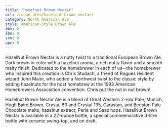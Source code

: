 ```yaml
---
title: "Hazelnut Brown Nectar"
url: /rogue-ales/hazelnut-brown-nectar/
category: North American Ale
style: American-Style Brown Ale
abv: 6
ibu: 0
srm: 0
upc: 0
---
```

HazelNut Brown Nectar is a nutty twist to a traditional European Brown Ale. Dark brown in color with a hazelnut aroma, a rich nutty flavor and a smooth malty finish. Dedicated to the homebrewer in each of us--the homebrewer who inspired this creation is Chris Studach, a friend of Rogues resident wizard John Maier, who added a Northwest twist to the classic style by adding hazelnuts for the host homebrew at the 1993 American Homebrewers Association convention. Chris put the nut in nut brown!

Hazelnut Brown Nectar Ale is a blend of Great Western 2-row Pale, Munich, Hugh Baird Brown, Crystal 80 and Crystal 135, Carastan, and Beeston Pale Chocolate malts; hazelnut extract; Perle and Saaz hops. HazelNut Brown Nectar is available in a 22-ounce bottle, a special commemorative 3-litre bottle with ceramic swing-top, and on draft.

